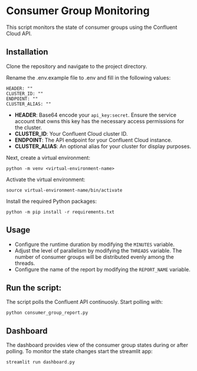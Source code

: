 # Consumer Group Monitoring
This script monitors the state of consumer groups using the Confluent Cloud API.

## Installation
Clone the repository and navigate to the project directory.

Rename the .env.example file to .env and fill in the following values:
```
HEADER: ""
CLUSTER_ID: ""
ENDPOINT: ""
CLUSTER_ALIAS: ""
```

- **HEADER**: Base64 encode your `api_key:secret`. Ensure the service account that owns this key has the necessary access permissions for the cluster.
- **CLUSTER_ID**: Your Confluent Cloud cluster ID.
- **ENDPOINT**: The API endpoint for your Confluent Cloud instance.
- **CLUSTER_ALIAS**: An optional alias for your cluster for display purposes.

Next, create a virtual environment:
```
python -m venv <virtual-environment-name>
```

Activate the virtual environment:
```
source virtual-environment-name/bin/activate
```

Install the required Python packages:
```
python -m pip install -r requirements.txt
```

## Usage
- Configure the runtime duration by modifying the `MINUTES` variable.
- Adjust the level of parallelism by modifying the `THREADS` variable. The number of consumer groups will be distributed evenly among the threads.
- Configure the name of the report by modifying the `REPORT_NAME` variable.


## Run the script:
The script polls the Confluent API continuosly. Start polling with:
```
python consumer_group_report.py
```

## Dashboard
The dashboard provides view of the consumer group states during or after polling.
To monitor the state changes start the streamlit app:
```
streamlit run dashboard.py
```